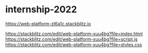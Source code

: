 # internship-2022

https://web-platform-zl6a1c.stackblitz.io

https://stackblitz.com/edit/web-platform-xuu4bg?file=index.html
https://stackblitz.com/edit/web-platform-xuu4bg?file=script.js
https://stackblitz.com/edit/web-platform-xuu4bg?file=styles.css




